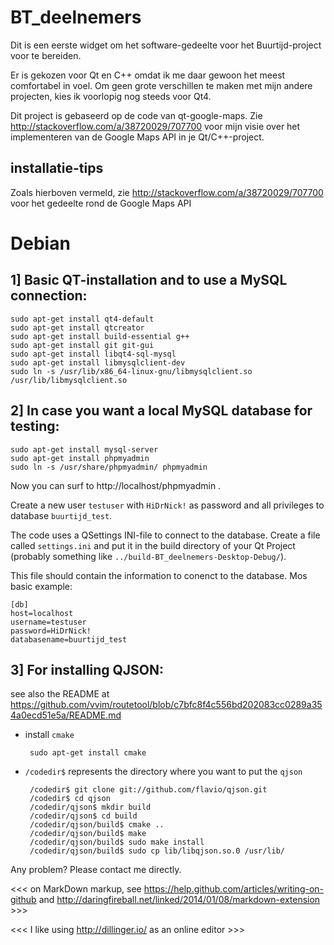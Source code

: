 BT_deelnemers
=========

Dit is een eerste widget om het software-gedeelte voor het Buurtijd-project voor te bereiden.

Er is gekozen voor Qt en C++ omdat ik me daar gewoon het meest comfortabel in voel. Om geen grote verschillen te maken met mijn andere projecten, kies ik voorlopig nog steeds voor Qt4.

Dit project is gebaseerd op de code van qt-google-maps. Zie http://stackoverflow.com/a/38720029/707700 voor mijn visie over het implementeren van de Google Maps API in je Qt/C++-project.

installatie-tips
-------------

Zoals hierboven vermeld, zie http://stackoverflow.com/a/38720029/707700 voor het gedeelte rond de Google Maps API

# Debian

## 1] Basic QT-installation and to use a MySQL connection:

    sudo apt-get install qt4-default
    sudo apt-get install qtcreator
    sudo apt-get install build-essential g++
    sudo apt-get install git git-gui
    sudo apt-get install libqt4-sql-mysql
    sudo apt-get install libmysqlclient-dev
    sudo ln -s /usr/lib/x86_64-linux-gnu/libmysqlclient.so /usr/lib/libmysqlclient.so

## 2] In case you want a local MySQL database for testing:
    sudo apt-get install mysql-server
    sudo apt-get install phpmyadmin
    sudo ln -s /usr/share/phpmyadmin/ phpmyadmin

Now you can surf to http://localhost/phpmyadmin .

Create a new user `testuser` with  `HiDrNick!` as password and all privileges to database `buurtijd_test`.

The code uses a QSettings INI-file to connect to the database. Create a file called `settings.ini` and put it in the build directory of your Qt Project (probably something like `../build-BT_deelnemers-Desktop-Debug/`).

This file should contain the information to conenct to the database. Mos basic example:

    [db]
    host=localhost
    username=testuser
    password=HiDrNick!
    databasename=buurtijd_test



## 3] For installing QJSON:

see also the README at https://github.com/vvim/routetool/blob/c7bfc8f4c556bd202083cc0289a354a0ecd51e5a/README.md

 * install `cmake`


        sudo apt-get install cmake

 * `/codedir$` represents the directory where you want to put the `qjson`


        /codedir$ git clone git://github.com/flavio/qjson.git
        /codedir$ cd qjson
        /codedir/qjson$ mkdir build
        /codedir/qjson$ cd build
        /codedir/qjson/build$ cmake ..
        /codedir/qjson/build$ make
        /codedir/qjson/build$ sudo make install
        /codedir/qjson/build$ sudo cp lib/libqjson.so.0 /usr/lib/


Any problem? Please contact me directly.



<<< on MarkDown markup, see https://help.github.com/articles/writing-on-github and http://daringfireball.net/linked/2014/01/08/markdown-extension >>>

<<< I like using http://dillinger.io/ as an online editor >>>
